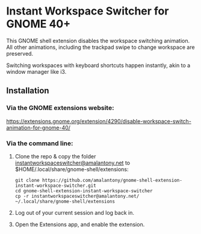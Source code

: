 # Instant Workspace Switcher for GNOME 40+

This GNOME shell extension disables the workspace switching animation. All other animations, including the trackpad swipe to change workspace are preserved.

Switching workspaces with keyboard shortcuts happen instantly, akin to a window manager like i3.

## Installation

### Via the GNOME extensions website:

https://extensions.gnome.org/extension/4290/disable-workspace-switch-animation-for-gnome-40/

### Via the command line:

1. Clone the repo & copy the folder instantworkspaceswitcher@amalantony.net to \$HOME/.local/share/gnome-shell/extensions:

   ```
   git clone https://github.com/amalantony/gnome-shell-extension-instant-workspace-switcher.git
   cd gnome-shell-extension-instant-workspace-switcher
   cp -r instantworkspaceswitcher@amalantony.net/ ~/.local/share/gnome-shell/extensions
   ```

2. Log out of your current session and log back in.

3. Open the Extensions app, and enable the extension.

